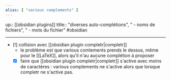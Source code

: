 ```yaml
---
alias: [ "various complements" ]
---
```

up:: [[obsidian plugins]]
title:: "diverses auto-complétions", " - noms de fichiers", " - mots du fichier"
#obsidian 

---

 - [!] collision avec [[obsidian plugin completr|completr]]
     - le problème est que various comlements prends le dessus, même pour le [[LaTeX]], alors qu'il n'au aucune complétion à proposer
     - [x] faire que [[obsidian plugin completr|completr]] s'active avec moins de caractères : various complements ne s'active alors que lorsque completr ne s'active pas.
